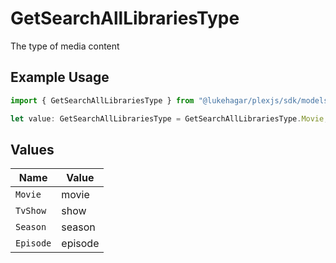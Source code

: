 # GetSearchAllLibrariesType

The type of media content


## Example Usage

```typescript
import { GetSearchAllLibrariesType } from "@lukehagar/plexjs/sdk/models/operations";

let value: GetSearchAllLibrariesType = GetSearchAllLibrariesType.Movie;
```

## Values

| Name      | Value     |
| --------- | --------- |
| `Movie`   | movie     |
| `TvShow`  | show      |
| `Season`  | season    |
| `Episode` | episode   |